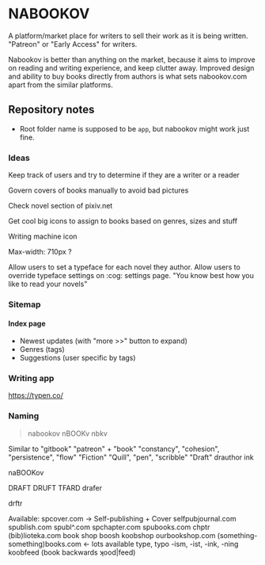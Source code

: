 # NABOOKOV

A platform/market place for writers to sell their work as it is being written.
"Patreon" or "Early Access" for writers.

Nabookov is better than anything on the market, because it aims to improve on
reading and writing experience, and keep clutter away. Improved design and
ability to buy books directly from authors is what sets nabookov.com apart
from the similar platforms.


## Repository notes

* Root folder name is supposed to be `app`, but nabookov might work just fine.


### Ideas

Keep track of users and try to determine if they are a writer or a reader

Govern covers of books manually to avoid bad pictures

Check novel section of pixiv.net

Get cool big icons to assign to books based on genres, sizes and stuff

Writing machine icon

Max-width: 710px ?

Allow users to set a typeface for each novel they author.
Allow users to override typeface settings on :cog: settings page.
"You know best how you like to read your novels"


### Sitemap

#### Index page
* Newest updates (with "more >>" button to expand)
* Genres (tags)
* Suggestions (user specific by tags)


### Writing app

https://typen.co/


### Naming

> nabookov
> nBOOKv
> nbkv

Similar to "gitbook"
"patreon" + "book"
"constancy", "cohesion", "persistence", "flow"
"Fiction"
"Quill", "pen", "scribble"
"Draft"
drauthor
ink

naBOOKov

DRAFT
DRUFT
TFARD
drafer

drftr

Available:
spcover.com -> Self-publishing + Cover
selfpubjournal.com
spublish.com
spubl^.com
spchapter.com
spubooks.com
chptr
(bib)lioteka.com
book shop
boosh
koobshop
ourbookshop.com
(something-something)books.com <- lots available
type, typo
-ism, -ist, -ink, -ning
koobfeed (book backwards ʞood|feed)


